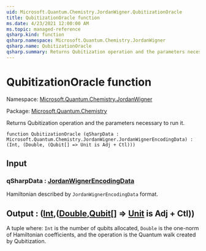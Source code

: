 ```yaml
---
uid: Microsoft.Quantum.Chemistry.JordanWigner.QubitizationOracle
title: QubitizationOracle function
ms.date: 4/23/2021 12:00:00 AM
ms.topic: managed-reference
qsharp.kind: function
qsharp.namespace: Microsoft.Quantum.Chemistry.JordanWigner
qsharp.name: QubitizationOracle
qsharp.summary: Returns Qubitization operation and the parameters necessary to run it.
---
```


# QubitizationOracle function

Namespace: [Microsoft.Quantum.Chemistry.JordanWigner](xref:Microsoft.Quantum.Chemistry.JordanWigner)

Package: [Microsoft.Quantum.Chemistry](https://nuget.org/packages/Microsoft.Quantum.Chemistry)


Returns Qubitization operation and the parameters necessary to run it.

```qsharp
function QubitizationOracle (qSharpData : Microsoft.Quantum.Chemistry.JordanWigner.JordanWignerEncodingData) : (Int, (Double, (Qubit[] => Unit is Adj + Ctl)))
```


## Input

### qSharpData : [JordanWignerEncodingData](xref:Microsoft.Quantum.Chemistry.JordanWigner.JordanWignerEncodingData)

Hamiltonian described by `JordanWignerEncodingData` format.



## Output : ([Int](xref:microsoft.quantum.qsharp.valueliterals#int-literals),([Double](xref:microsoft.quantum.qsharp.valueliterals#double-literals),[Qubit](xref:microsoft.quantum.qsharp.valueliterals#qubit-literals)[] => [Unit](xref:microsoft.quantum.qsharp.valueliterals#unit-literal)  is Adj + Ctl))

A tuple where: `Int` is the number of qubits allocated,`Double` is the one-norm of Hamiltonian coefficients, and the operationis the Quantum walk created by Qubitization.
